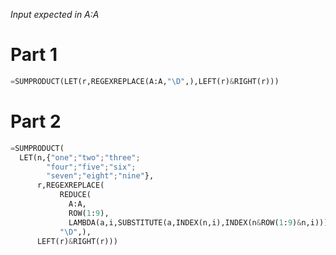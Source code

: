 _Input expected in A:A_

# Part 1

```py
=SUMPRODUCT(LET(r,REGEXREPLACE(A:A,"\D",),LEFT(r)&RIGHT(r)))
```

# Part 2

```py
=SUMPRODUCT(
  LET(n,{"one";"two";"three";
        "four";"five";"six";
        "seven";"eight";"nine"},
      r,REGEXREPLACE(
           REDUCE(
             A:A,
             ROW(1:9),
             LAMBDA(a,i,SUBSTITUTE(a,INDEX(n,i),INDEX(n&ROW(1:9)&n,i)))),
           "\D",),
      LEFT(r)&RIGHT(r)))
```
